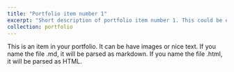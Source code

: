 ```yaml
---
title: "Portfolio item number 1"
excerpt: "Short description of portfolio item number 1. This could be extremely long. This could be extremely long. This could be extremely long. This could be extremely long. This could be extremely long. This could be extremely long. This could be extremely long. This could be extremely long. This could be extremely long. This could be extremely long. This could be extremely long. This could be extremely long. This could be extremely long. This could be extremely long. <br/><img src='../images/500x300.png'>"
collection: portfolio
---
```


This is an item in your portfolio. It can be have images or nice text. If you name the file .md, it will be parsed as markdown. If you name the file .html, it will be parsed as HTML. 

<!-- ![altTitle](../../images/mcCarthyAward.jpg) -->